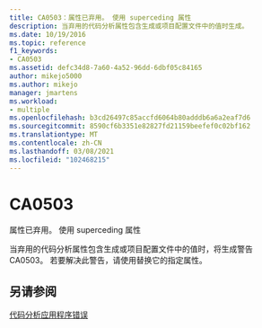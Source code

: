 ```yaml
---
title: CA0503：属性已弃用。 使用 superceding 属性
description: 当弃用的代码分析属性包含生成或项目配置文件中的值时生成。
ms.date: 10/19/2016
ms.topic: reference
f1_keywords:
- CA0503
ms.assetid: defc34d8-7a60-4a52-96dd-6dbf05c84165
author: mikejo5000
ms.author: mikejo
manager: jmartens
ms.workload:
- multiple
ms.openlocfilehash: b3cd26497c85accfd6064b80adddb6a6a2eaf7d6
ms.sourcegitcommit: 8590cf6b3351e82827fd21159beefef0c02bf162
ms.translationtype: MT
ms.contentlocale: zh-CN
ms.lasthandoff: 03/08/2021
ms.locfileid: "102468215"
---
```

# <a name="ca0503"></a>CA0503

属性已弃用。 使用 superceding 属性

当弃用的代码分析属性包含生成或项目配置文件中的值时，将生成警告 CA0503。 若要解决此警告，请使用替换它的指定属性。

## <a name="see-also"></a>另请参阅
[代码分析应用程序错误](../code-quality/code-analysis-application-errors.md)
